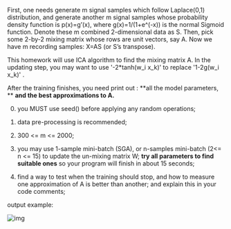 First, one needs generate m signal samples which follow Laplace(0,1) distribution, and generate another m signal samples whose probability density function is p(x)=g’(x), where g(x)=1/(1+e^(-x)) is the normal Sigmoid function. Denote these m combined 2-dimensional data as S. Then, pick some 2-by-2 mixing matrix whose rows are unit vectors, say A. Now we have m recording samples: X=AS (or S’s transpose).

This homework will use ICA algorithm to find the mixing matrix A. In the updating step, you may want to use '-2*tanh(w_i x_k)' to replace '1-2g(w_i x_k)' .

After the training finishes, you need print out : **all the model parameters, ** **and the best approximations to A.**

 

0. you MUST use seed() before applying any random operations;

1. data pre-processing is recommended;

2. 300 <= m <= 2000;

3. you may use 1-sample mini-batch (SGA), or n-samples mini-batch (2<= n <= 15) to update the un-mixing matrix W; **try all parameters to find suitable ones** so your program will finish in about 15 seconds;

4. find a way to test when the training should stop, and how to measure one approximation of A is better than another; and explain this in your code comments;

output example:

![img](file:///C:/Users/huawei/AppData/Local/Temp/msohtmlclip1/01/clip_image002.png)

 